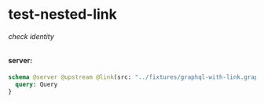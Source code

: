 # test-nested-link

###### check identity

#### server:

```graphql
schema @server @upstream @link(src: "../fixtures/graphql-with-link.graphql", type: Config) {
  query: Query
}
```
